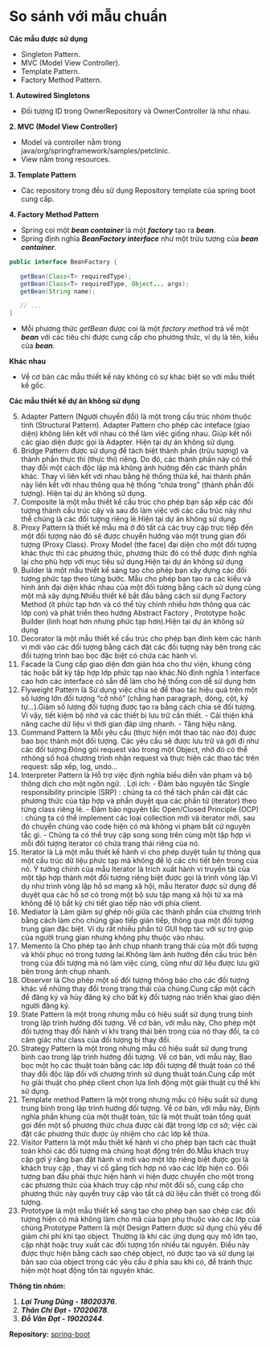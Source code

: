 # So sánh với mẫu chuẩn

**Các mẫu được sử dụng**
* Singleton Pattern.
* MVC (Model View Controller).
* Template Pattern.
* Factory Method Pattern.

**1. Autowired Singletons**
 * Đối tượng ID trong OwnerRepository và OwnerController là như nhau.
 
**2. MVC (Model View Controller)**
 * Model và controller nằm trong java/org/springframework/samples/petclinic.
 * View nằm trong resources.
 
**3. Template Pattern**
 * Các repository trong đều sử dụng Repository template của spring boot cung cấp.

**4. Factory Method Pattern**
 * Spring coi một ***bean container*** là một ***factory*** tạo ra ***bean***.
 * Spring định nghĩa ***BeanFactory interface*** như một trừu tượng của ***bean container***.
 ```Java
 public interface BeanFactory {

    getBean(Class<T> requiredType);
    getBean(Class<T> requiredType, Object... args);
    getBean(String name);

    // ...
]
 ```
 * Mỗi phương thức *getBean* được coi là một *factory method* trả về một ***bean*** với các tiêu chí được cung cấp cho phương thức, ví dụ là tên, kiểu của ***bean***.


**Khác nhau**
 * Về cơ bản các mẫu thiết kế này không có sự khác biệt so với mẫu thiết kế gốc.

**Các mẫu thiết kế dự án không sử dụng**

5. Adapter Pattern (Người chuyển đổi) là một trong cấu trúc nhóm thuộc tính (Structural Pattern). Adapter Pattern cho phép các inteface (giao diện) không liên kết với nhau có thể làm việc giống nhau. Giúp kết nối các giao diện được gọi là Adapter. Hiện tại dự án không sử dụng.
6. Bridge Pattern được sử dụng để tách biệt thành phần (trừu tượng) và thành phần thực thi (thực thi) riêng. Do đó, các thành phần này có thể thay đổi một cách độc lập mà không ảnh hưởng đến các thành phần khác. Thay vì liên kết với nhau bằng hệ thống thừa kế, hai thành phần này liên kết với nhau thông qua hệ thống “chứa trong” (thành phần đối tượng). Hiện tại dự án không sử dụng.
8. Composite là một mẫu thiết kế cấu trúc cho phép bạn sắp xếp các đối tượng thành cấu trúc cây và sau đó làm việc với các cấu trúc này như thể chúng là các đối tượng riêng lẻ.Hiện tại dự án không sử dụng
9. Proxy Pattern là thiết kế mẫu mà ở đó tất cả các truy cập trực tiếp đến một đối tượng nào đó sẽ được chuyển hướng vào một trung gian đối tượng (Proxy Class). Proxy Model (the face) đại diện cho một đối tượng khác thực thi các phương thức, phương thức đó có thể được định nghĩa lại cho phù hợp với mục tiêu sử dụng.Hiện tại dự án không sử dụng
10. Builder là một mẫu thiết kế sáng tạo cho phép bạn xây dựng các đối tượng phức tạp theo từng bước. Mẫu cho phép bạn tạo ra các kiểu và hình ảnh đại diện khác nhau của một đối tượng bằng cách sử dụng cùng một mã xây dựng.Nhiều thiết kế bắt đầu bằng cách sử dụng Factory Method (ít phức tạp hơn và có thể tùy chỉnh nhiều hơn thông qua các lớp con) và phát triển theo hướng Abstract Factory , Prototype hoặc Builder (linh hoạt hơn nhưng phức tạp hơn).Hiện tại dự án không sử dụng
11. Decorator là một mẫu thiết kế cấu trúc cho phép bạn đính kèm các hành vi mới vào các đối tượng bằng cách đặt các đối tượng này bên trong các đối tượng trình bao bọc đặc biệt có chứa các hành vi.
12. Facade là Cung cấp giao diện đơn giản hóa cho thư viện, khung công tác hoặc bất kỳ tập hợp lớp phức tạp nào khác.Nó định nghĩa 1 interface cao hơn các interface có sẵn để làm cho hệ thống con dễ sử dụng hơn
13. Flyweight Pattern là Sử dụng việc chia sẻ để thao tác hiệu quả trên một số lượng lớn đối tượng “cở nhỏ” (chẳng hạn paragraph, dòng, cột, ký tự…).Giảm số lượng đối tượng được tạo ra bằng cách chia sẻ đối tượng. Vì vậy, tiết kiệm bộ nhớ và các thiết bị lưu trữ cần thiết. - Cải thiện khả năng cache dữ liệu vì thời gian đáp ứng nhanh. - Tăng hiệu năng.
14. Command Pattern là Mỗi yêu cầu (thực hiện một thao tác nào đó) được bao bọc thành một đối tượng. Các yêu cầu sẽ được lưu trữ và gởi đi như các đối tượng.Đóng gói request vào trong một Object, nhờ đó có thể nthông số hoá chương trình nhận request và thực hiện các thao tác trên request: sắp xếp, log, undo…
15. Interpreter Pattern là Hỗ trợ việc định nghĩa biểu diễn văn phạm và bộ thông dịch cho một ngôn ngữ. . Lợi ích: - Đảm bảo nguyên tắc Single responsibility principle (SRP) : chúng ta có thể tách phần cài đặt các phương thức của tập hợp và phần duyệt qua các phần tử (iterator) theo từng class riêng lẻ. - Đảm bảo nguyên tắc Open/Closed Principle (OCP) : chúng ta có thể implement các loại collection mới và iterator mới, sau đó chuyển chúng vào code hiện có mà không vi phạm bất cứ nguyên tắc gì. - Chúng ta có thể truy cập song song trên cùng một tập hợp vì mỗi đối tượng iterator có chứa trạng thái riêng của nó.
16. Iterator là Là một mẫu thiết kế hành vi cho phép duyệt tuần tự thông qua một cấu trúc dữ liệu phức tạp mà không để lộ các chi tiết bên trong của nó. Ý tưởng chính của mẫu Iterator là trích xuất hành vi truyền tải của một tập hợp thành một đối tượng riêng biệt được gọi là trình vòng lặp.Ví dụ như trình vòng lặp hồ sơ mạng xã hội, mẫu Iterator được sử dụng để duyệt qua các hồ sơ có trong một bộ sưu tập mạng xã hội từ xa mà không để lộ bất kỳ chi tiết giao tiếp nào với phía client.
17. Mediator là Làm giảm sự ghép nối giữa các thành phần của chương trình bằng cách làm cho chúng giao tiếp gián tiếp, thông qua một đối tượng trung gian đặc biệt. Ví dụ rất nhiều phần tử GUI hợp tác với sự trợ giúp của người trung gian nhưng không phụ thuộc vào nhau.
18. Memento là Cho phép tạo ảnh chụp nhanh trạng thái của một đối tượng và khôi phục nó trong tương lai.Không làm ảnh hưởng đến cấu trúc bên trong của đối tượng mà nó làm việc cùng, cũng như dữ liệu được lưu giữ bên trong ảnh chụp nhanh.
19. Observer là Cho phép một số đối tượng thông báo cho các đối tượng khác về những thay đổi trong trạng thái của chúng.Cung cấp một cách để đăng ký và hủy đăng ký cho bất kỳ đối tượng nào triển khai giao diện người đăng ký.
20. State Pattern là một trong nhưng mẫu có hiệu suất sử dụng trung bình trong lập trình hướng đối tượng. Về cơ bản, với mẫu này, Cho phép một đối tượng thay đổi hành vi khi trạng thái bên trong của nó thay đổi, ta có cảm giác như class của đối tượng bị thay đổi.
21. Strategy Pattern là một trong nhưng mẫu có hiệu suất sử dụng trung bình cao trong lập trình hướng đối tượng. Về cơ bản, với mẫu này, Bao bọc một họ các thuật toán bằng các lớp đối tượng để thuật toán có thể thay đổi độc lập đối với chương trình sử dụng thuật toán.Cung cấp một họ giải thuật cho phép client chọn lựa linh động một giải thuật cụ thể khi sử dụng.
22. Template method Pattern là một trong nhưng mẫu có hiệu suất sử dụng trung bình trong lập trình hướng đối tượng. Về cơ bản, với mẫu này, Định nghĩa phần khung của một thuật toán, tức là một thuật toán tổng quát gọi đến một số phương thức chưa được cài đặt trong lớp cơ sở; việc cài đặt các phương thức được ủy nhiệm cho các lớp kế thừa.
23. Visitor Pattern là một mẫu thiết kế hành vi cho phép bạn tách các thuật toán khỏi các đối tượng mà chúng hoạt động trên đó.Mẫu khách truy cập gợi ý rằng bạn đặt hành vi mới vào một lớp riêng biệt được gọi là khách truy cập , thay vì cố gắng tích hợp nó vào các lớp hiện có. Đối tượng ban đầu phải thực hiện hành vi hiện được chuyển cho một trong các phương thức của khách truy cập như một đối số, cung cấp cho phương thức này quyền truy cập vào tất cả dữ liệu cần thiết có trong đối tượng.
24. Prototype là một mẫu thiết kế sáng tạo cho phép bạn sao chép các đối tượng hiện có mà không làm cho mã của bạn phụ thuộc vào các lớp của chúng.Prototype Pattern là một Design Pattern được sử dụng chủ yếu để giảm chi phí khi tạo object. Thường là khi các ứng dụng quy mô lớn tạo, cập nhật hoặc truy xuất các đối tượng tốn nhiều tài nguyên. Điều này được thực hiện bằng cách sao chép object, nó được tạo và sử dụng lại bản sao của object trong các yêu cầu ở phía sau khi có, để tránh thực hiện một hoạt động tốn tài nguyên khác.

**Thông tin nhóm:**
1. ***Lại Trung Dũng - 18020376***.
2. ***Thân Chí Đạt - 17020678***.
3. ***Đỗ Văn Đạt - 19020244***.

**Repository:** [spring-boot](https://github.com/spring-projects/spring-boot)
